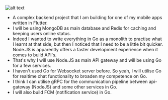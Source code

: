![alt text](https://github.com/[username]/[reponame]/blob/[branch]/diagram.png?raw=true)
- A complex backend project that I am building for one of my mobile apps written in Flutter.
- I will be using MongoDB as main database and Redis for caching and keeping users online status.
- Indeed I wanted to write everything in Go as a monolith to practise what I learnt at that side, but then I noticed that I need to be a little bit quicker. Node.JS is apparently offers a faster development experience when it comes to build API's.
- That's why I will use Node.JS as main API gateway and will be using Go for a few services.
- I haven't used Go for Websocket server before. So yeah, I will utilise Go for realtime chat functionality to broaden my competence on Go.
- I think I can utilise gRPC for the communication pipeline between api-gateway (NodeJS) and some other services in Go.
- I will also build FCM (notification service) in Go.
